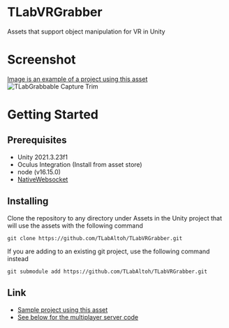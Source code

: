 # TLabVRGrabber
Assets that support object manipulation for VR in Unity  

# Screenshot
[Image is an example of a project using this asset](https://github.com/TLabAltoh/VR_Kensyu)  
![TLabGrabbable Capture Trim](https://user-images.githubusercontent.com/121733943/235363804-01b50f49-674e-40d4-a11e-39ed3ced5600.gif)

# Getting Started
## Prerequisites
- Unity 2021.3.23f1  
- Oculus Integration (Install from asset store)  
- node (v16.15.0)
- [NativeWebsocket](https://github.com/endel/NativeWebSocket)
## Installing
Clone the repository to any directory under Assets in the Unity project that will use the assets with the following command  
```
git clone https://github.com/TLabAltoh/TLabVRGrabber.git
```
If you are adding to an existing git project, use the following command instead
```
git submodule add https://github.com/TLabAltoh/TLabVRGrabber.git
```
## Link
- [Sample project using this asset](https://github.com/TLabAltoh/VR_Kensyu)  
- [See below for the multiplayer server code](https://github.com/TLabAltoh/VR_Kensyu/tree/master/Server/SyncServer)
